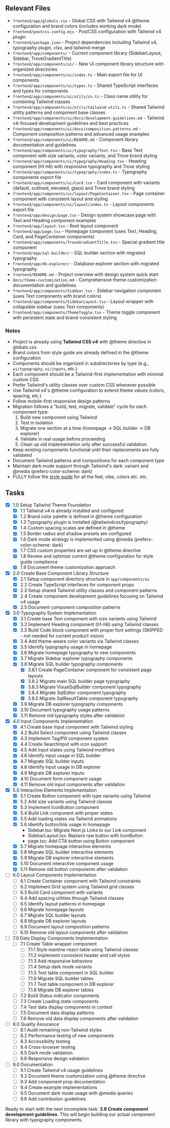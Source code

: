 ## Relevant Files

- `frontend/app/globals.css` - Global CSS with Tailwind v4 @theme configuration and brand colors (includes working dark mode)
- `frontend/postcss.config.mjs` - PostCSS configuration with Tailwind v4 plugin
- `frontend/package.json` - Project dependencies including Tailwind v4, typography plugin, clsx, and tailwind-merge
- `frontend/app/components/` - Current component library (SidebarLayout, Sidebar, TroveGradientTitle)
- `frontend/app/components/ui/` - New UI component library structure with organized directories
- `frontend/app/components/ui/index.ts` - Main export file for UI components
- `frontend/app/components/ui/types.ts` - Shared TypeScript interfaces and types for components
- `frontend/app/components/ui/utils/cn.ts` - Class name utility for combining Tailwind classes
- `frontend/app/components/ui/utils/tailwind-utils.ts` - Shared Tailwind utility patterns and component base classes
- `frontend/app/components/ui/docs/development-guidelines.md` - Tailwind v4-focused development guidelines and best practices
- `frontend/app/components/ui/docs/composition-patterns.md` - Component composition patterns and advanced usage examples
- `frontend/app/components/ui/README.md` - Component library documentation and guidelines
- `frontend/app/components/ui/typography/Text.tsx` - Base Text component with size variants, color variants, and Trove brand styling
- `frontend/app/components/ui/typography/Heading.tsx` - Heading component (h1-h6) with responsive typography and Trove styling
- `frontend/app/components/ui/typography/index.ts` - Typography components export file
- `frontend/app/components/ui/Card.tsx` - Card component with variants (default, outlined, elevated, glass) and Trove brand styling
- `frontend/app/components/ui/layout/PageContainer.tsx` - Page container component with consistent layout and styling
- `frontend/app/components/ui/layout/index.ts` - Layout components export file
- `frontend/app/design/page.tsx` - Design system showcase page with Text and Heading component examples
- `frontend/app/layout.tsx` - Root layout component
- `frontend/app/page.tsx` - Homepage component (uses Text, Heading, Card, and PageContainer components)
- `frontend/app/components/TroveGradientTitle.tsx` - Special gradient title component
- `frontend/app/sql-builder/` - SQL builder section with migrated typography
- `frontend/app/db-explorer/` - Database explorer section with migrated typography
- `frontend/README.md` - Project overview with design system quick start
- `docs/theme-customization.md` - Comprehensive theme customization documentation and guidelines
- `frontend/app/components/Sidebar.tsx` - Sidebar navigation component (uses Text components with brand colors)
- `frontend/app/components/SidebarLayout.tsx` - Layout wrapper with collapsible sidebar (uses Text components)
- `frontend/app/components/ThemeToggle.tsx` - Theme toggle component with persistent state and brand-consistent styling

### Notes

- Project is already using **Tailwind CSS v4** with @theme directive in globals.css
- Brand colors from style guide are already defined in the @theme configuration
- Components should be organized in subdirectories by type (e.g., `ui/typography`, `ui/inputs`, etc.)
- Each component should be a Tailwind-first implementation with minimal custom CSS
- Prefer Tailwind's utility classes over custom CSS whenever possible
- Use Tailwind v4's @theme configuration to extend theme values (colors, spacing, etc.)
- Follow mobile-first responsive design patterns
- Migration follows a "build, test, migrate, validate" cycle for each component type:
  1. Build new component using Tailwind
  2. Test in isolation
  3. Migrate one section at a time (homepage → SQL builder → DB explorer)
  4. Validate in real usage before proceeding
  5. Clean up old implementation only after successful validation
- Keep existing components functional until their replacements are fully validated
- Document Tailwind patterns and compositions for each component type
- Maintain dark mode support through Tailwind's dark: variant and @media (prefers-color-scheme: dark)
- FULLY follow the [style guide](../assets/style-guide.md) for all the feel, vibe, colors etc. etc.

## Tasks

- [x] 1.0 Setup Tailwind Theme Foundation
  - [x] 1.1 Tailwind v4 is already installed and configured
  - [x] 1.2 Brand color palette is defined in @theme configuration
  - [x] 1.3 Typography plugin is installed (@tailwindcss/typography)
  - [x] 1.4 Custom spacing scales are defined in @theme
  - [x] 1.5 Border radius and shadow presets are configured
  - [x] 1.6 Dark mode strategy is implemented using @media (prefers-color-scheme: dark)
  - [x] 1.7 CSS custom properties are set up in @theme directive
  - [x] 1.8 Review and optimize current @theme configuration for style guide compliance
  - [x] 1.9 Document theme customization approach

- [x] 2.0 Create Base Component Library Structure
  - [x] 2.1 Setup component directory structure in `app/components/ui`
  - [x] 2.2 Create TypeScript interfaces for component props
  - [x] 2.3 Setup shared Tailwind utility classes and component patterns
  - [x] 2.4 Create component development guidelines focusing on Tailwind v4 usage
  - [x] 2.5 Document component composition patterns

- [x] 3.0 Typography System Implementation
  - [x] 3.1 Create base Text component with size variants using Tailwind
  - [x] 3.2 Implement Heading component (h1-h6) using Tailwind classes
  - [x] 3.3 Build Code block component with proper font settings (SKIPPED - not needed for current product vision)
  - [x] 3.4 Add theme-aware color variants via Tailwind classes
  - [x] 3.5 Identify typography usage in homepage
  - [x] 3.6 Migrate homepage typography to new components
  - [x] 3.7 Migrate Sidebar explorer typography components
  - [x] 3.8 Migrate SQL builder typography components
    - [x] 3.8.1 Create PageContainer component for consistent page layouts
    - [x] 3.8.2 Migrate main SQL builder page typography
    - [x] 3.8.3 Migrate VisualSqlBuilder component typography
    - [x] 3.8.4 Migrate SqlEditor component typography
    - [x] 3.8.5 Migrate SqlResultTable component typography
  - [x] 3.9 Migrate DB explorer typography components
  - [x] 3.10 Document typography usage patterns
  - [x] 3.11 Remove old typography styles after validation

- [x] 4.0 Input Components Implementation
  - [x] 4.1 Create base Input component with Tailwind styling
  - [x] 4.2 Build Select component using Tailwind classes
  - [x] 4.3 Implement Tag/Pill component system
  - [x] 4.4 Create SearchInput with icon support
  - [x] 4.5 Add input states using Tailwind modifiers
  - [x] 4.6 Identify input usage in SQL builder
  - [x] 4.7 Migrate SQL builder inputs
  - [x] 4.8 Identify input usage in DB explorer
  - [x] 4.9 Migrate DB explorer inputs
  - [x] 4.10 Document form component usage
  - [x] 4.11 Remove old input components after validation

- [x] 5.0 Interactive Elements Implementation
  - [x] 5.1 Create Button component with type variants using Tailwind
  - [x] 5.2 Add size variants using Tailwind classes
  - [x] 5.3 Implement IconButton component
  - [x] 5.4 Build Link component with proper states
  - [x] 5.5 Add loading states via Tailwind animations
  - [x] 5.6 Identify button/link usage in homepage
    - Sidebar.tsx: Migrate Next.js Links to our Link component
    - SidebarLayout.tsx: Replace raw button with IconButton
    - page.tsx: Add CTA button using Button component
  - [x] 5.7 Migrate homepage interactive elements
  - [x] 5.8 Migrate SQL builder interactive elements
  - [x] 5.9 Migrate DB explorer interactive elements
  - [x] 5.10 Document interactive component usage
  - [x] 5.11 Remove old button components after validation

- [ ] 6.0 Layout Components Implementation
  - [ ] 6.1 Create Container component with Tailwind constraints
  - [ ] 6.2 Implement Grid system using Tailwind grid classes
  - [ ] 6.3 Build Card component with variants
  - [ ] 6.4 Add spacing utilities through Tailwind classes
  - [ ] 6.5 Identify layout patterns in homepage
  - [ ] 6.6 Migrate homepage layouts
  - [ ] 6.7 Migrate SQL builder layouts
  - [ ] 6.8 Migrate DB explorer layouts
  - [ ] 6.9 Document layout composition patterns
  - [ ] 6.10 Remove old layout components after validation

- [ ] 7.0 Data Display Components Implementation
  - [ ] 7.1 Create Table wrapper component
    - [ ] 7.1.1 Style mantine-react-table using Tailwind classes
    - [ ] 7.1.2 Implement consistent header and cell styles
    - [ ] 7.1.3 Add responsive behaviors
    - [ ] 7.1.4 Setup dark mode variants
    - [ ] 7.1.5 Test table component in SQL builder
    - [ ] 7.1.6 Migrate SQL builder tables
    - [ ] 7.1.7 Test table component in DB explorer
    - [ ] 7.1.8 Migrate DB explorer tables
  - [ ] 7.2 Build Status indicator components
  - [ ] 7.3 Create Loading state components
  - [ ] 7.4 Test data display components in context
  - [ ] 7.5 Document data display patterns
  - [ ] 7.6 Remove old data display components after validation

- [ ] 8.0 Quality Assurance
  - [ ] 8.1 Audit remaining non-Tailwind styles
  - [ ] 8.2 Performance testing of new components
  - [ ] 8.3 Accessibility testing
  - [ ] 8.4 Cross-browser testing
  - [ ] 8.5 Dark mode validation
  - [ ] 8.6 Responsive design validation

- [ ] 9.0 Documentation
  - [ ] 9.1 Create Tailwind v4 usage guidelines
  - [ ] 9.2 Document theme customization using @theme directive
  - [ ] 9.3 Add component prop documentation
  - [ ] 9.4 Create example implementations
  - [ ] 9.5 Document dark mode usage with @media queries
  - [ ] 9.6 Add contribution guidelines

Ready to start with the next incomplete task: **3.8 Create component development guidelines**. This will begin building our actual component library with typography components. 
